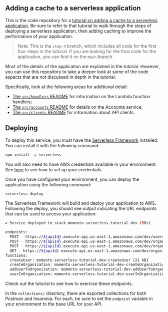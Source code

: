 ## Adding a cache to a serverless application

This is the code repository for a [tutorial on adding a cache to a serverless application](https://gomomento.com/docs/serverless-cache-walkthrough/adding-a-cache-to-serverless). Be sure to refer to that tutorial to walk through the steps of deploying a serverless application, then adding caching to improve the performance of your application.

> Note: This is the `step-4` branch, which includes all code for the first four steps in the tutorial. If you are looking for the final code for the application, you can find it on the `main` branch.

Most of the details of the application are explained in the tutorial. However, you can use this repository to take a deeper look at some of the code aspects that are not discussed in depth in the tutorial.

Specifically, look at the following areas for additional detail:

- [The `src/handlers` README](./src/handlers/README.md) for information on the Lambda function handlers;
- [The `src/accounts` README](./src/accounts/README.md) for details on the Accounts service;
- [The `src/clients` README](./src/clients/README.md) for information about API clients.

## Deploying

To deploy this service, you must have the [Serverless Framework](https://www.serverless.com/framework) installed. You can install it with the following command:

```bash
npm install -g serverless
```

You will also need to have AWS credentials available in your environment. See [here](https://www.serverless.com/framework/docs/providers/aws/guide/credentials/) to see how to set up your credentials.

Once you have configured your environment, you can deploy the application using the following command:

```bash
serverless deploy
```

The Serverless Framework will build and deploy your application to AWS. Following the deploy, you should see output indicating the URL endpoints that can be used to access your application:

```bash
✔ Service deployed to stack momento-serverless-tutorial-dev (58s)

endpoints:
  POST - https://${apiId}.execute-api.us-east-1.amazonaws.com/dev/users
  POST - https://${apiId}.execute-api.us-east-1.amazonaws.com/dev/organizations
  POST - https://${apiId}.execute-api.us-east-1.amazonaws.com/dev/organizations/{organization}/members
  GET - https://${apiId}.execute-api.us-east-1.amazonaws.com/dev/organizations/{organization}/members/{username}
functions:
  createUser: momento-serverless-tutorial-dev-createUser (21 kB)
  createOrganization: momento-serverless-tutorial-dev-createOrganization (21 kB)
  addUserToOrganization: momento-serverless-tutorial-dev-addUserToOrganization (21 kB)
  userInOrganization: momento-serverless-tutorial-dev-userInOrganization (21 kB)
```

Check out the tutorial to see how to exercise these endpoints.

In the `collections/` directory, there are exported collections for both Postman and Insomnia. For each, be sure to set the `endpoint` variable in your environment to the base URL for your API.
